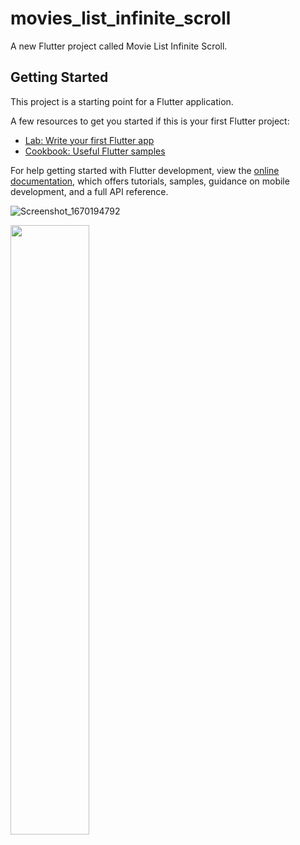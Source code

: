 # movies_list_infinite_scroll

A new Flutter project called Movie List Infinite Scroll.

## Getting Started

This project is a starting point for a Flutter application.

A few resources to get you started if this is your first Flutter project:

- [Lab: Write your first Flutter app](https://docs.flutter.dev/get-started/codelab)
- [Cookbook: Useful Flutter samples](https://docs.flutter.dev/cookbook)

For help getting started with Flutter development, view the
[online documentation](https://docs.flutter.dev/), which offers tutorials,
samples, guidance on mobile development, and a full API reference.

![Screenshot_1670194792](https://user-images.githubusercontent.com/1781580/205520869-ee637968-f978-43a3-b33c-005788c46071.png)

<img src="https://user-images.githubusercontent.com/1781580/205520869-ee637968-f978-43a3-b33c-005788c46071.png" width=50% height=50%>
